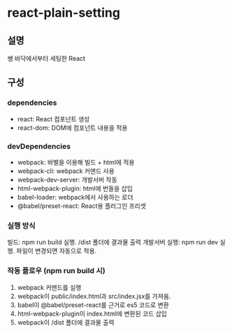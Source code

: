 # react-plain-setting

## 설명
쌩 바닥에서부터 세팅한 React

## 구성
### dependencies
- react: React 컴포넌트 생성
- react-dom: DOM에 컴포넌트 내용을 적용

### devDependencies
- webpack: 바벨을 이용해 빌드 + html에 적용
- webpack-cli: webpack 커맨드 사용
- webpack-dev-server: 개발서버 작동
- html-webpack-plugin: html에 번들을 삽입
- babel-loader: webpack에서 사용하는 로더
- @babel/preset-react: React용 플러그인 프리셋

### 실행 방식
빌드: npm run build 실행. /dist 폴더에 결과물 출력
개발서버 실행: npm run dev 실행. 파일이 변경되면 자동으로 적용.

### 작동 플로우 (npm run build 시)
1. webpack 커맨드를 실행
2. webpack이 public/index.html과 src/index.jsx를 가져옴.
3. babel이 @babel/preset-react를 근거로 es5 코드로 변환
4. html-webpack-plugin이 index.html에 변환된 코드 삽입
5. webpack이 /dist 폴더에 결과물 출력
